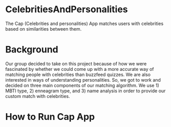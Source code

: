 # CelebritiesAndPersonalities

The Cap (Celebrities and personalities) App matches users with celebrities based on similarities between them. 

# Background

Our group decided to take on this project because of how we were fascinated by whether we could come up with a more accurate way of matching people with celebrities than buzzfeed quizzes. We are also interested in ways of understanding personalities. So, we got to work and decided on three main components of our matching algorithm. We use 1) MBTI type, 2) enneagram type, and 3) name analysis in order to provide our custom match with celebrities. 

# How to Run Cap App

